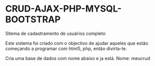 # CRUD-AJAX-PHP-MYSQL-BOOTSTRAP
Sitema de cadastramento de usuários completo

Este sistema foi criado com o objectivo de ajudar aqueles que estão começando a programar com html5, php,
então divirta-te.

Cria uma base de dados com nome abaixo e ja está.
Nome: meucrud
